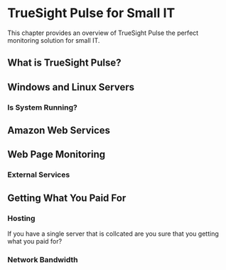 # TrueSight Pulse for Small IT

This chapter provides an overview of TrueSight Pulse the perfect monitoring solution for small IT.

## What is TrueSight Pulse?

## Windows and Linux Servers

### Is System Running?

## Amazon Web Services

## Web Page Monitoring

### External Services


## Getting What You Paid For

### Hosting
If you have a single server that is collcated are you sure that you getting what you paid for?

### Network Bandwidth





